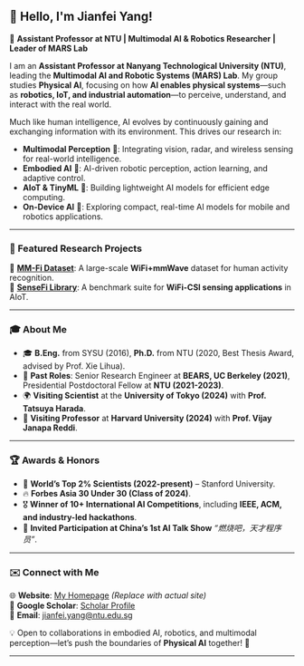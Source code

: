 ## 👋 Hello, I'm Jianfei Yang!  

🚀 **Assistant Professor at NTU | Multimodal AI & Robotics Researcher | Leader of MARS Lab**  

I am an **Assistant Professor at Nanyang Technological University (NTU)**, leading the **Multimodal AI and Robotic Systems (MARS) Lab**. My group studies **Physical AI**, focusing on how **AI enables physical systems**—such as **robotics, IoT, and industrial automation**—to perceive, understand, and interact with the real world.  

Much like human intelligence, AI evolves by continuously gaining and exchanging information with its environment. This drives our research in:  
- **Multimodal Perception** 🤖: Integrating vision, radar, and wireless sensing for real-world intelligence.  
- **Embodied AI** 🦾: AI-driven robotic perception, action learning, and adaptive control.  
- **AIoT & TinyML** 📡: Building lightweight AI models for efficient edge computing.  
- **On-Device AI** 🧠: Exploring compact, real-time AI models for mobile and robotics applications.  

---

### 🔬 Featured Research Projects  
📌 **[MM-Fi Dataset](https://ntu-aiot-lab.github.io/mm-fi)**: A large-scale **WiFi+mmWave** dataset for human activity recognition.  
📌 **[SenseFi Library](https://github.com/xyanchen/WiFi-CSI-Sensing-Benchmark)**: A benchmark suite for **WiFi-CSI sensing applications** in AIoT.  

---

### 🎓 About Me  
- 🎓 **B.Eng.** from SYSU (2016), **Ph.D.** from NTU (2020, Best Thesis Award, advised by Prof. Xie Lihua).  
- 🔬 **Past Roles**: Senior Research Engineer at **BEARS, UC Berkeley (2021)**, Presidential Postdoctoral Fellow at **NTU (2021-2023)**.  
- 🌍 **Visiting Scientist** at the **University of Tokyo (2024)** with **Prof. Tatsuya Harada**.  
- 📡 **Visiting Professor** at **Harvard University (2024)** with **Prof. Vijay Janapa Reddi**.  

---

### 🏆 Awards & Honors  
- 🏅 **World’s Top 2% Scientists (2022-present)** – Stanford University.  
- 🔥 **Forbes Asia 30 Under 30 (Class of 2024)**.  
- 🎖 **Winner of 10+ International AI Competitions**, including **IEEE, ACM, and industry-led hackathons**.  
- 🎤 **Invited Participation at China’s 1st AI Talk Show** *“燃烧吧，天才程序员”*.  

---

### ✉️ Connect with Me  
🌐 **Website**: [My Homepage](https://marsyang.site/) *(Replace with actual site)*  
📖 **Google Scholar**: [Scholar Profile](https://scholar.google.com.sg/citations?user=V25k08UAAAAJ&hl=en)  
📧 **Email**: [jianfei.yang@ntu.edu.sg](mailto:jianfei.yang@ntu.edu.sg)  

💡 Open to collaborations in embodied AI, robotics, and multimodal perception—let’s push the boundaries of **Physical AI** together! 🚀  

---
